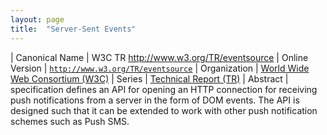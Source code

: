 ```yaml
---
layout: page
title:  "Server-Sent Events"
---
```


| Canonical Name | W3C TR http://www.w3.org/TR/eventsource
| Online Version | [`http://www.w3.org/TR/eventsource`](http://www.w3.org/TR/eventsource)
| Organization | [World Wide Web Consortium (W3C)](..)
| Series | [Technical Report (TR)](.)
| Abstract |  specification defines an API for opening an HTTP connection for receiving push notifications from a server in the form of DOM events. The API is designed such that it can be extended to work with other push notification schemes such as Push SMS.